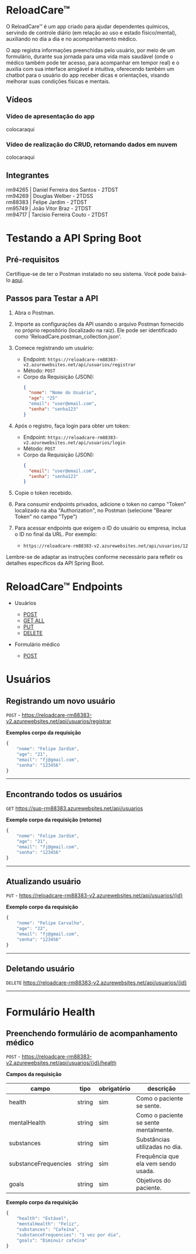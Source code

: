 # ReloadCare™
O ReloadCare™ é um app criado para ajudar dependentes químicos, servindo de controle diário (em relação ao uso e estado físico/mental), auxiliando no dia a dia e no acompanhamento médico. 

O app registra informações preenchidas pelo usuário, por meio de um formulário, durante sua jornada para uma vida mais saudável (onde o médico também pode ter acesso, para acompanhar em tempor real) e o auxilia com sua interface amigável e intuitiva, oferecendo também um chatbot para o usuário do app receber dicas e orientações, visando melhorar suas condições físicas e mentais.

## Vídeos
### Vídeo de apresentação do app
colocaraqui
### Vídeo de realização do CRUD, retornando dados em nuvem
colocaraqui

## Integrantes
rm94265 | Daniel Ferreira dos Santos - 2TDST <br/>
rm94269 | Douglas Welber - 2TDSS <br/>
rm88383 | Felipe Jardim - 2TDST<br/>
rm95749 | João Vitor Braz - 2TDST<br/>
rm94717 | Tarcisio Ferreira Couto - 2TDST<br/>

# Testando a API Spring Boot

## Pré-requisitos

Certifique-se de ter o Postman instalado no seu sistema. Você pode baixá-lo [aqui](https://www.postman.com/downloads/).

## Passos para Testar a API

1. Abra o Postman.

2. Importe as configurações da API usando o arquivo Postman fornecido no próprio repositório (localizado na raiz). Ele pode ser identificado como 'ReloadCare.postman_collection.json'.

3. Comece registrando um usuário:
   - Endpoint: `https://reloadcare-rm88383-v2.azurewebsites.net/api/usuarios/registrar`
   - Método: `POST`
   - Corpo da Requisição (JSON):
     ```json
     {
       "nome": "Nome do Usuário",
       "age": "25"
       "email": "user@email.com",
       "senha": "senha123"
     }
     ```

4. Após o registro, faça login para obter um token:
   - Endpoint: `https://reloadcare-rm88383-v2.azurewebsites.net/api/usuarios/login`
   - Método: `POST`
   - Corpo da Requisição (JSON):
     ```json
     {
       "email": "user@email.com",
       "senha": "senha123"
     }
     ```

5. Copie o token recebido.

6. Para consumir endpoints privados, adicione o token no campo "Token" localizado na aba "Authorization", no Postman (selecione "Bearer Token" no campo "Type")

7. Para acessar endpoints que exigem o ID do usuário ou empresa, inclua o ID no final da URL. Por exemplo:
   - `https://reloadcare-rm88383-v2.azurewebsites.net/api/usuarios/12`

Lembre-se de adaptar as instruções conforme necessário para refletir os detalhes específicos da API Spring Boot.


# ReloadCare™ Endpoints

- Usuários
  - [POST](#registrando-um-novo-usuário)
  - [GET ALL](#encontrando-todos-os-usuários)
  - [PUT](#atualizando-usuário)
  - [DELETE](#deletando-usuário)
  
- Formulário médico
  - [POST](#preenchendo-formulário-de-acompanhamento-médico)


# Usuários
## Registrando um novo usuário

`POST` - https://reloadcare-rm88383-v2.azurewebsites.net/api/usuarios/registrar

**Exemplos corpo da requisição**

```js
{
    "nome": "Felipe Jardim",
    "age": "21",
    "email": "fj@gmail.com",
    "senha": "123456"
}
```
---

## Encontrando todos os usuários

`GET` https://sup-rm88383.azurewebsites.net/api/usuarios

**Exemplo corpo da requisição (retorno)**

```js
{
    "nome": "Felipe Jardim",
    "age": "21",
    "email": "fj@gmail.com",
    "senha": "123456"
}
```
---

## Atualizando usuário

`PUT` - https://reloadcare-rm88383-v2.azurewebsites.net/api/usuarios/{id}

**Exemplo corpo da requisição**

```js
{
    "nome": "Felipe Carvalho",
    "age": "22",
    "email": "fj@gmail.com",
    "senha": "123456"
}
```
---

## Deletando usuário

`DELETE` https://reloadcare-rm88383-v2.azurewebsites.net/api/usuarios/{id}

---

# Formulário Health
## Preenchendo formulário de acompanhamento médico

`POST` - https://reloadcare-rm88383-v2.azurewebsites.net/api/usuarios/{id}/health

**Campos da requisição**

| campo   | tipo    | obrigatório | descrição                             |
| ------- | ------- | ----------- | ------------------------------------- |
| health  | string | sim | Como o paciente se sente. |
| mentalHealth   | string  | sim | Como o paciente se sente mentalmente. |
| substances    | string  | sim | Substâncias utilizadas no dia. |
| substanceFrequencies | string | sim | Frequência que ela vem sendo usada. |
| goals | string | sim | Objetivos do paciente.|

**Exemplo corpo da requisição**

```js
{
    "health": "Estável",
    "mentalHealth": "Feliz",
    "substances": "Cafeína",
    "substanceFrequencies": "1 vez por dia",
    "goals": "Diminuir cafeína"
}
```
